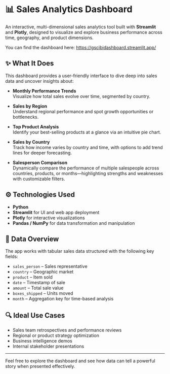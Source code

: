 # 📊 Sales Analytics Dashboard

An interactive, multi-dimensional sales analytics tool built with **Streamlit** and **Plotly**, designed to visualize and explore business performance across time, geography, and product dimensions.  

You can find the dashboard here: https://gscibidashboard.streamlit.app/
## ✨ What It Does

This dashboard provides a user-friendly interface to dive deep into sales data and uncover insights about:

- **Monthly Performance Trends**  
  Visualize how total sales evolve over time, segmented by country.

- **Sales by Region**  
  Understand regional performance and spot growth opportunities or bottlenecks.

- **Top Product Analysis**  
  Identify your best-selling products at a glance via an intuitive pie chart.

- **Sales by Country**  
  Track how income varies by country and time, with options to add trend lines for deeper forecasting.

- **Salesperson Comparison**  
  Dynamically compare the performance of multiple salespeople across countries, products, or months—highlighting strengths and weaknesses with customizable filters.

## ⚙️ Technologies Used

- **Python**
- **Streamlit** for UI and web app deployment
- **Plotly** for interactive visualizations
- **Pandas / NumPy** for data transformation and manipulation

## 📂 Data Overview

The app works with tabular sales data structured with the following key fields:

- `sales_person` – Sales representative
- `country` – Geographic market
- `product` – Item sold
- `date` – Timestamp of sale
- `amount` – Total sale value
- `boxes_shipped` – Units moved
- `month` – Aggregation key for time-based analysis

## 🔍 Ideal Use Cases

- Sales team retrospectives and performance reviews
- Regional or product strategy optimization
- Business intelligence demos
- Internal stakeholder presentations

---

Feel free to explore the dashboard and see how data can tell a powerful story when presented effectively.
